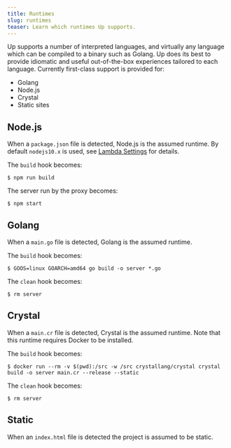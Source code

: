 ```yaml
---
title: Runtimes
slug: runtimes
teaser: Learn which runtimes Up supports.
---
```


Up supports a number of interpreted languages, and virtually any language which can be compiled to a binary such as Golang. Up does its best to provide idiomatic and useful out-of-the-box experiences tailored to each language. Currently first-class support is provided for:

- Golang
- Node.js
- Crystal
- Static sites

## Node.js

When a `package.json` file is detected, Node.js is the assumed runtime. By default `nodejs10.x` is used, see [Lambda Settings](https://apex.sh/docs/up/configuration/#lambda_settings) for details.

The `build` hook becomes:

```
$ npm run build
```

The server run by the proxy becomes:

```
$ npm start
```

## Golang

When a `main.go` file is detected, Golang is the assumed runtime.

The `build` hook becomes:

```
$ GOOS=linux GOARCH=amd64 go build -o server *.go
```

The `clean` hook becomes:

```
$ rm server
```

## Crystal

When a `main.cr` file is detected, Crystal is the assumed runtime. Note that this runtime requires Docker to be installed.

The `build` hook becomes:

```
$ docker run --rm -v $(pwd):/src -w /src crystallang/crystal crystal build -o server main.cr --release --static
```

The `clean` hook becomes:

```
$ rm server
```

## Static

When an `index.html` file is detected the project is assumed to be static.
